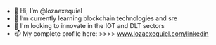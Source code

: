 - 👋 Hi, I’m @lozaexequiel
- 🌱 I’m currently learning blockchain technologies and sre
- 💞️ I'm looking to innovate in the IOT and DLT sectors
- 📫 My complete profile here: >>>> www.lozaexequiel.com/linkedin
